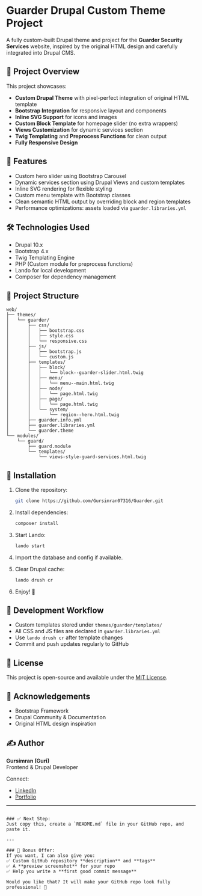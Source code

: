 
# Guarder Drupal Custom Theme Project

A fully custom-built Drupal theme and project for the **Guarder Security Services** website, inspired by the original HTML design and carefully integrated into Drupal CMS.

## 🚀 Project Overview

This project showcases:
- **Custom Drupal Theme** with pixel-perfect integration of original HTML template
- **Bootstrap Integration** for responsive layout and components
- **Inline SVG Support** for icons and images
- **Custom Block Template** for homepage slider (no extra wrappers)
- **Views Customization** for dynamic services section
- **Twig Templating** and **Preprocess Functions** for clean output
- **Fully Responsive Design**

## 🎨 Features

- Custom hero slider using Bootstrap Carousel
- Dynamic services section using Drupal Views and custom templates
- Inline SVG rendering for flexible styling
- Custom menu template with Bootstrap classes
- Clean semantic HTML output by overriding block and region templates
- Performance optimizations: assets loaded via `guarder.libraries.yml`

## 🛠️ Technologies Used

- Drupal 10.x
- Bootstrap 4.x
- Twig Templating Engine
- PHP (Custom module for preprocess functions)
- Lando for local development
- Composer for dependency management

## 🧩 Project Structure

```
web/
├── themes/
│   └── guarder/
│       ├── css/
│       │   ├── bootstrap.css
│       │   ├── style.css
│       │   └── responsive.css
│       ├── js/
│       │   ├── bootstrap.js
│       │   └── custom.js
│       ├── templates/
│       │   ├── block/
│       │   │   └── block--guarder-slider.html.twig
│       │   ├── menu/
│       │   │   └── menu--main.html.twig
│       │   ├── node/
│       │   │   └── page.html.twig
│       │   ├── page/
│       │   │   └── page.html.twig
│       │   └── system/
│       │       └── region--hero.html.twig
│       ├── guarder.info.yml
│       ├── guarder.libraries.yml
│       └── guarder.theme
└── modules/
    └── guard/
        ├── guard.module
        └── templates/
            └── views-style-guard-services.html.twig
```

## 🧩 Installation

1. Clone the repository:
   ```bash
   git clone https://github.com/Gursimran07316/Guarder.git
   ```

2. Install dependencies:
   ```bash
   composer install
   ```

3. Start Lando:
   ```bash
   lando start
   ```

4. Import the database and config if available.

5. Clear Drupal cache:
   ```bash
   lando drush cr
   ```

6. Enjoy! 🚀

## 🧩 Development Workflow

- Custom templates stored under `themes/guarder/templates/`
- All CSS and JS files are declared in `guarder.libraries.yml`
- Use `lando drush cr` after template changes
- Commit and push updates regularly to GitHub

## 📖 License

This project is open-source and available under the [MIT License](LICENSE).

## 🙌 Acknowledgements

- Bootstrap Framework
- Drupal Community & Documentation
- Original HTML design inspiration

## ✍️ Author

**Gursimran (Guri)**  
Frontend & Drupal Developer

Connect:
- [LinkedIn](https://linkedin.com/in/gursimran07316)
- [Portfolio](https://gursimrankhela.com/)

---

```

### ✅ Next Step:
Just copy this, create a `README.md` file in your GitHub repo, and paste it.

---

### 🚀 Bonus Offer:
If you want, I can also give you:
✅ Custom GitHub repository **description** and **tags**  
✅ A **preview screenshot** for your repo  
✅ Help you write a **first good commit message**

Would you like that? It will make your GitHub repo look fully professional! 🚀